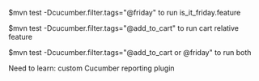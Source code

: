 $mvn test -Dcucumber.filter.tags="@friday"
to run is_it_friday.feature

$mvn test -Dcucumber.filter.tags="@add_to_cart"
to run cart relative feature

$mvn test -Dcucumber.filter.tags="@add_to_cart or @friday"
to run both



Need to learn:
 custom Cucumber reporting plugin

